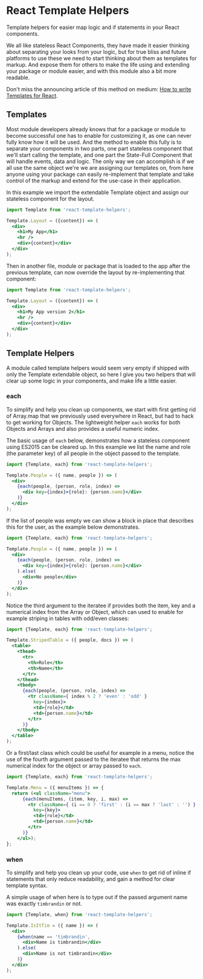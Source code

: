# React Template Helpers

Template helpers for easier map logic and if statements in your React components.

We all like stateless React Components, they have made it easier thinking about separating your looks from your logic, but for true bliss and future platforms to use these we need to start thinking about them as templates for markup. And expose them for others to make the life using and extending your package or module easier, and with this module also a bit more readable.

Don't miss the announcing article of this method on medium: [How to write Templates for React](http://medium.com/timbrandin/...).

## Templates

Most module developers already knows that for a package or module to become successful one has to enable for customizing it, as one can never fully know how it will be used. And the method to enable this fully is to separate your components in two parts, one part stateless component that we'll start calling the template, and one part the State-Full Component that will handle events, data and logic. The only way we can accomplish is if we all use the same object we're we are assigning our templates on, from here anyone using your package can easily re-implement that template and take control of the markup and extend for the use-case in their application.

In this example we import the extendable Template object and assign our stateless component for the layout.

```jsx
import Template from 'react-template-helpers';

Template.Layout = ({content}) => (
  <div>
    <h1>My App</h1>
    <hr />
    <div>{content}</div>
  </div>
);
```

Then in another file, module or package that is loaded to the app after the previous template, can now override the layout by re-implementing that component:

```jsx
import Template from 'react-template-helpers';

Template.Layout = ({content}) => (
  <div>
    <h1>My App version 2</h1>
    <hr />
    <div>{content}</div>
  </div>
);
```

## Template Helpers

A module called template helpers would seem very empty if shipped with only the Template extendable object, so here I give you two helpers that will clear up some logic in your components, and make life a little easier.

### each

To simplify and help you clean up components, we start with first getting rid of Array.map that we previously used everywhere in React, but had to hack to get working for Objects. The lightweight helper `each` works for both Objects and Arrays and also provides a useful numeric index.

The basic usage of `each` below, demonstrates how a stateless component using ES2015 can be cleared up. In this example we list the name and role (the parameter key) of all people in the object passed to the template.

```jsx
import {Template, each} from 'react-template-helpers';

Template.People = ({ name, people }) => (
  <div>
    {each(people, (person, role, index) =>
      <div key={index}>{role}: {person.name}</div>
    )}
  </div>
);
```

If the list of people was empty we can show a block in place that describes this for the user, as the example below demonstrates.

```jsx
import {Template, each} from 'react-template-helpers';

Template.People = ({ name, people }) => (
  <div>
    {each(people, (person, role, index) =>
      <div key={index}>{role}: {person.name}</div>
    ).else(
      <div>No people</div>
    )}
  </div>
);
```

Notice the third argument to the iteratee if provides both the item, key and a numerical index from the Array or Object, which can used to enable for example striping in tables with odd/even classes:

```jsx
import {Template, each} from 'react-template-helpers';

Template.StripedTable = ({ people, docs }) => (
  <table>
    <thead>
      <tr>
        <th>Role</th>
        <th>Name</th>
      </tr>
    </thead>
    <tbody>
      {each(people, (person, role, index) =>
        <tr className={ index % 2 ? 'even' : 'odd' }  
          key={index}>
          <td>{role}</td>
          <td>{person.name}</td>
        </tr>
      )}
    </tbody>
  </table>
);
```

Or a first/last class which could be useful for example in a menu, notice the
use of the fourth argument passed to the iteratee that returns the max numerical
index for the object or array passed to `each`.

```jsx
import {Template, each} from 'react-template-helpers';

Template.Menu = ({ menuItems }) => {
  return (<ul className="menu">
      {each(menuItems, (item, key, i, max) =>
        <tr className={ (i == 0 ? 'first' : (i == max ? 'last' : '') }  
          key={key}>
          <td>{role}</td>
          <td>{person.name}</td>
        </tr>
      )}
    </ul>);
};
```

### when

To simplify and help you clean up your code, use `when` to get rid of inline if
statements that only reduce readability, and gain a method for clear template syntax.

A simple usage of when here is to type out if the passed argument name was exactly `timbrandin` or not.

```jsx
import {Template, when} from 'react-template-helpers';

Template.IsItTim = ({ name }) => (
  <div>
    {when(name == 'timbrandin',
      <div>Name is timbrandin</div>
    ).else(
      <div>Name is not timbrandin</div>
    )}
  </div>
);
```
